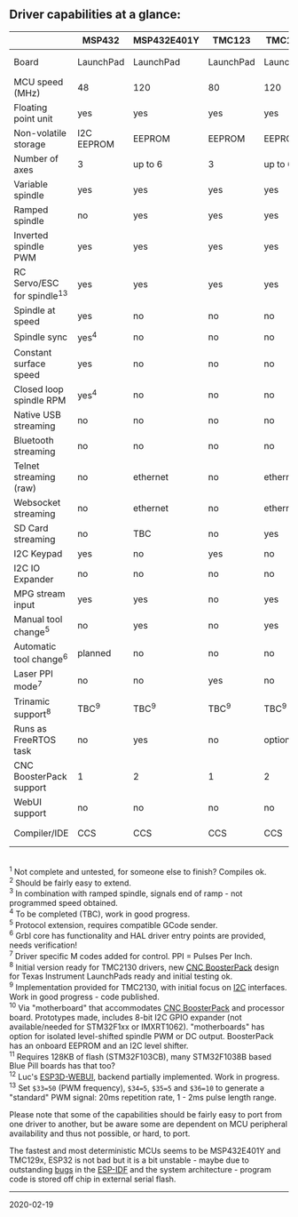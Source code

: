 ## Driver capabilities at a glance:

|                         | MSP432   | MSP432E401Y |TMC123  | TMC129x | MSP430F5529 | PSoC&nbsp;5 | ESP32 | SAMD21 | LPC1768/1769<sup>1</sup> | STM32F1xx<sup>11</sup> | SAM3X8E |IMXRT1062|
|-------------------------|----------|-------------|--------|---------|-------------|--------|-------|-------|---------|---------|---------|---------|
| Board                   | LaunchPad| LaunchPad   | LaunchPad | LaunchPad| LaunchPad | CY8CKIT-059 |     | MKRZERO| Re-Arm | Bluepill| Due| Teensy 4|
| MCU speed \(MHz\)       | 48       | 120         | 80     | 120     | 25 \(16 bit\)| 80    | 2x240 | 48    | 100/120 | 72      | 84      | 600     |
| Floating point unit     | yes      | yes         | yes    | yes     | no          | no     | yes   | no    | no      | no      | no      | yes     |
| Non-volatile storage    | I2C EEPROM | EEPROM    | EEPROM | EEPROM  | I2C EEPROM |  EEPROM | Flash/I2C EEPROM | Flash/I2C EEPROM | Flash/I2C EEPROM   | Flash/I2C EEPROM   | Flash | Flash/I2C EEPROM|
| Number of axes          | 3        | up to 6     | 3      | up to 6 | 3           | 3<sup>2</sup> | 3 | 3  | up to 5 | up to 6 | up to 6 | up to 5 |
| Variable spindle        | yes      | yes         | yes    | yes     | yes         | yes    | yes   | yes   | yes     | yes     | yes     | yes     |
| Ramped spindle          | no       | yes         | yes    | yes     | no          | no     | yes   | no    | no      | no      | no      | no      |
| Inverted spindle PWM    | yes      | yes         | yes    | yes     | yes         | no     | yes   | no    | no      | yes     | no      | no      |
| RC Servo/ESC for spindle<sup>13</sup> | yes | yes | yes   | yes     | yes         | no     | yes   | yes   | yes     | yes     | yes     | ?       |
| Spindle at speed        | yes      | no          | no     | no      | no          | no     | yes<sup>3</sup> | no    | no      | no      | no      |
| Spindle sync            | yes<sup>4</sup> | no   | no     | no      | no          | no     | no    | no    | no      | no      | no      | no      |
| Constant surface speed  | yes      | no          | no     | no      | no          | no     | no    | no    | no      | no      | no      | no      |
| Closed loop spindle RPM | yes<sup>4</sup> | no   | no     | no      | no          | no     | no    | no    | no      | no      | no      | no      |
| Native USB streaming    | no       | no          | no     | no      | no          | no     | no    | yes   | yes?    | yes     | yes     | yes     |
| Bluetooth streaming     | no       | no          | no     | no      | no          | no     | yes   | no    | no      | no      | no      | no      |
| Telnet streaming \(raw\)| no       | ethernet    | no     | ethernet| no          | no     | wifi  | no    | no      | no      | no      | no      |
| Websocket streaming     | no       | ethernet    | no     | ethernet| no          | no     | wifi  | no    | no      | no      | no      | no      |
| SD Card streaming       | no       | TBC         | no     | yes     | no          | no     | yes   | yes   | yes     | yes     | no      | TBC     |
| I2C Keypad              | yes      | no          | yes    | no      | no          | yes    | yes   | yes   | no      | yes     | no      | TBC     |
| I2C IO Expander         | no       | no          | no     | no      | no          | no     | yes   | yes   | no      | no      | no      | no      |
| MPG stream input        | yes      | yes         | no     | yes     | no          | no     | no    | no    | no      | no      | no      | TBC     |
| Manual tool change<sup>5</sup> | no| yes         | no     | yes     | no          | no     | yes   | yes   | no      | no      | yes     | yes     |
| Automatic tool change<sup>6</sup> | planned| no  | no     | no      | no          | no     | no    | no    | no      | no      | no      | no      |
| Laser PPI mode<sup>7</sup>| no     | no          | yes    | no      | no          | no     | no    | no    | no      | no      | no      | no      |
| Trinamic support<sup>8</sup> | TBC<sup>9</sup> | TBC<sup>9</sup> | TBC<sup>9</sup>| TBC<sup>9</sup> | no | no | TBC<sup>9</sup> | TBC<sup>9</sup> | no | TBC<sup>9</sup>  | TBC<sup>9</sup> | TBC<sup>9</sup> |
| Runs as FreeRTOS task   | no       | yes         | no     | option  | no          | no     | yes   | no    | no      | no      | no      | no      |
| CNC BoosterPack support | 1        | 2           | 1      | 2       | 1           | no     | yes<sup>10</sup> | yes<sup>10</sup> | no | yes<sup>10</sup> | no      | yes<sup>10</sup> |
| WebUI support           | no       | no          | no     | no      | no          | no     | yes<sup>12</sup> | no  | no  | no | no      | no      |
| Compiler/IDE            | CCS      | CCS         | CCS    | CCS     | CCS         | PSOC Creator | ESP IDF | Arduino | MCUExpresso | STMCubeIDE | Arduino | Arduino |

<br><sup>1</sup> Not complete and untested, for someone else to finish? Compiles ok.
<br><sup>2</sup> Should be fairly easy to extend.
<br><sup>3</sup> In combination with ramped spindle, signals end of ramp - not programmed speed obtained.
<br><sup>4</sup> To be completed \(TBC\), work in good progress.
<br><sup>5</sup> Protocol extension, requires compatible GCode sender.
<br><sup>6</sup> Grbl core has functionality and HAL driver entry points are provided, needs verification!
<br><sup>7</sup> Driver specific M codes added for control. PPI = Pulses Per Inch.
<br><sup>8</sup> Initial version ready for TMC2130 drivers, new [CNC BoosterPack](https://github.com/terjeio/CNC_Boosterpack) design for Texas Instrument LaunchPads ready and initial testing ok.
<br><sup>9</sup> Implementation provided for TMC2130, with initial focus on [I2C](https://github.com/terjeio/Trinamic_TMC2130_I2C_SPI_Bridge) interfaces. Work in good progress - code published.
<br><sup>10</sup> Via "motherboard" that accommodates [CNC BoosterPack](https://github.com/terjeio/CNC_Boosterpack) and processor board. Prototypes made, includes 8-bit I2C GPIO expander \(not available/needed for STM32F1xx or IMXRT1062\). "motherboards" has option for isolated level-shifted spindle PWM or DC output.  BoosterPack has an onboard EEPROM and an I2C level shifter.
<br><sup>11</sup> Requires 128KB of flash \(STM32F103CB\), many STM32F1038B based Blue Pill boards has that too?
<br><sup>12</sup> Luc's [ESP3D-WEBUI](https://github.com/luc-github/ESP3D-webui), backend partially implemented. Work in progress. 
<br><sup>13</sup> Set `$33=50` (PWM frequency), `$34=5`, `$35=5` and `$36=10` to generate a "standard" PWM signal: 20ms repetition rate, 1 - 2ms pulse length range. 

Please note that some of the capabilities should be fairly easy to port from one driver to another, but be aware some are dependent on MCU peripheral availability and thus not possible, or hard, to port.

The fastest and most deterministic MCUs seems to be MSP432E401Y and TMC129x, ESP32 is not bad but it is a bit unstable - maybe due to outstanding [bugs](https://github.com/espressif/esp-idf/issues) in the [ESP-IDF](https://github.com/espressif/esp-idf) and the system architecture - program code is stored off chip in external serial flash.

---
2020-02-19
